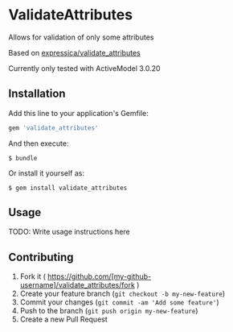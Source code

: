 # ValidateAttributes

Allows for validation of only some attributes

Based on [expressica/validate_attributes](http://expressica.com/plugins/validate_attributes)

Currently only tested with ActiveModel 3.0.20

## Installation

Add this line to your application's Gemfile:

```ruby
gem 'validate_attributes'
```

And then execute:

    $ bundle

Or install it yourself as:

    $ gem install validate_attributes

## Usage

TODO: Write usage instructions here

## Contributing

1. Fork it ( https://github.com/[my-github-username]/validate_attributes/fork )
2. Create your feature branch (`git checkout -b my-new-feature`)
3. Commit your changes (`git commit -am 'Add some feature'`)
4. Push to the branch (`git push origin my-new-feature`)
5. Create a new Pull Request
